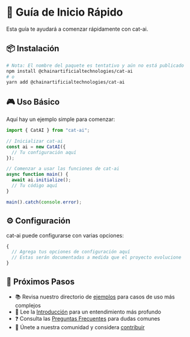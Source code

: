 # 🚀 Guía de Inicio Rápido

Esta guía te ayudará a comenzar rápidamente con cat-ai.

## 📦 Instalación

```bash
# Nota: El nombre del paquete es tentativo y aún no está publicado
npm install @chainartificialtechnologies/cat-ai
# o
yarn add @chainartificialtechnologies/cat-ai
```

## 🎮 Uso Básico

Aquí hay un ejemplo simple para comenzar:

```typescript
import { CatAI } from "cat-ai";

// Inicializar cat-ai
const ai = new CatAI({
  // Tu configuración aquí
});

// Comenzar a usar las funciones de cat-ai
async function main() {
  await ai.initialize();
  // Tu código aquí
}

main().catch(console.error);
```

## ⚙️ Configuración

cat-ai puede configurarse con varias opciones:

```typescript
{
  // Agrega tus opciones de configuración aquí
  // Estas serán documentadas a medida que el proyecto evolucione
}
```

## 👣 Próximos Pasos

- 📚 Revisa nuestro directorio de [ejemplos](../../examples) para casos de uso más complejos
- 📖 Lee la [Introducción](./Introduction.md) para un entendimiento más profundo
- ❓ Consulta las [Preguntas Frecuentes](./FAQ.md) para dudas comunes
- 🤝 Únete a nuestra comunidad y considera [contribuir](./Contributing.md) 